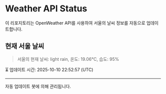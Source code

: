 
# Weather API Status

이 리포지토리는 OpenWeather API를 사용하여 서울의 날씨 정보를 자동으로 업데이트합니다.

## 현재 서울 날씨
> 서울의 현재 날씨: light rain, 온도: 19.06°C, 습도: 95%

⏳ 업데이트 시간: 2025-10-10 22:52:57 (UTC)

---
자동 업데이트 봇에 의해 관리됩니다.
